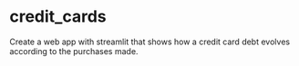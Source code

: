 # credit_cards
Create a web app with streamlit that shows how a credit card debt evolves according to the purchases made.

